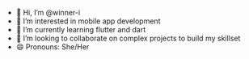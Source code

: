 - 👋 Hi, I’m @winner-i
- 👀 I’m interested in mobile app development 
- 🌱 I’m currently learning flutter and dart 
- 💞️ I’m looking to collaborate on complex projects to build my skillset
- 😄 Pronouns: She/Her 
  
<!---
winner-i/winner-i is a ✨ special ✨ repository because its `README.md` (this file) appears on your GitHub profile.
You can click the Preview link to take a look at your changes.
--->
